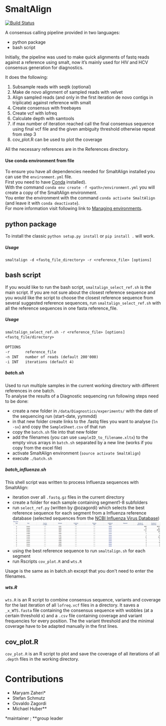 # SmaltAlign

[![Build Status](https://travis-ci.org/medvir/SmaltAlign.svg?branch=master)](https://travis-ci.org/medvir/SmaltAlign)

A consensus calling pipeline provided in two languages: 
- python package 
- bash script 

Initially, the pipeline was used to make quick alignments of fastq reads against a reference using smalt, now it’s mainly used for HIV and HCV consensus generation for diagnostics.

It does the following:
 1. Subsample reads with seqtk (optional)
 2. Make de novo alignment of sampled reads with velvet
 3. Align sampled reads (and only in the first iteration de novo contigs in triplicate) against reference with smalt
 4. Create consensus with freebayes
 5. Create vcf with lofreq
 6. Calculate depth with samtools
 7. if max number of iteration reached call the final consensus sequence using final vcf file and the given ambiguity threshold otherwise repeat from step 3 
 9. cov_plot.R can be used to plot the coverage

All the necessary references are in the References directory.

#### Use conda environment from file
To ensure you have all dependencies needed for SmaltAlign installed you can use the `environment.yml` file.  
First you need to have [Conda](https://conda.io/docs/install/quick.html) installed).  
With the command `conda env create -f <path>/environment.yml` you will create a copy of the SmaltAlign environment.  
You enter the environment with the command `conda activate SmaltAlign` (and leave it with `conda deactivate`).  
For more information visit following link to [Managing environments](https://conda.io/docs/using/envs.html).

## python package 
To install the classic `python setup.py install` or `pip install .` will work. 
##### Usage
    smaltalign -d <fastq_file_directory> -r <reference_file> [options] 

## bash script
If you would like to run the bash script, `smaltalign_select_ref.sh` is the main script. If you are not sure about the closest reference sequence and you would like the script to choose the closest reference sequence from several suggested reference sequences, run `smaltalign_select_ref.sh` with all the reference sequences in one fasta reference_file. 

##### Usage
	smaltalign_select_ref.sh -r <reference_file> [options] <fastq_file/directory>

	OPTIONS
	-r       reference_file
	-n INT   number of reads (default 200'000)
	-i INT   iterations (default 4)



##### batch.sh
Used to run multiple samples in the current working directory with different references in one batch.  
To analyse the results of a Diagnostic sequencing run following steps need to be done:
* create a new folder in `/data/Diagnostics/experiments/` with the date of the sequencing run (start-date, yymmdd)
* in that new folder create links to the .fastq files you want to analyse (`ln -sv`) and copy the `SampleSheet.csv` of that run
* copy the `batch.sh` file into that new folder
* add the filenames (you can use `sampleID_to_filename.xltx`) to the empty virus arrays in `batch.sh` separated by a new line (works if you copy from the excel file)
* activate SmaltAlign environment (`source activate SmaltAlign`)
* execute `./batch.sh`

##### batch_influenza.sh
This shell script was written to process Influenza sequences with SmaltAlign:
* iteration over all `.fastq.gz` files in the current directory
* create a folder for each sample containing segment1-8 subfolders
* run `select_ref.py` (written by @ozagordi) which selects the best reference sequence for each segment from a Influenza reference database (selected sequences from the [NCBI Influenza Virus Database](https://www.ncbi.nlm.nih.gov/genomes/FLU/Database/nph-select.cgi?go=database))
![IV-A references](References/genomes_query.png)
* using the best reference sequence to run `smaltalign.sh` for each segment
* run Rscripts `cov_plot.R` and `wts.R`  

Usage is the same as in batch.sh except that you don't need to enter the filenames.

##### wts.R
`wts.R` is an R script to combine consensus sequence, variants and coverage for the last iteration of all `lofreq.vcf` files in a directory.
It saves a `_x_WTS.fasta` file containing the consensus sequence with wobbles (at a certain threshold x) and a `.csv` file  containing coverage and variant frequencies for every position.
The the variant threshold and the minimal coverage have to be adapted manually in the first lines.

## cov_plot.R
`cov_plot.R` is an R script to plot and save the coverage of all iterations of all `.depth` files in the working directory.

# Contributions
- Maryam Zaheri*
- Stefan Schmutz
- Osvaldo Zagordi
- Michael Huber**

*maintainer ; **group leader
